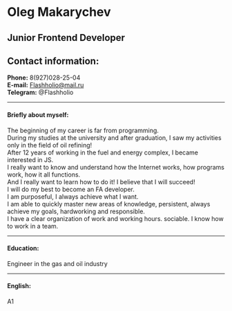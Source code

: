 # Oleg Makarychev

## Junior Frontend Developer

## Contact information:
__Phone:__ 8(927)028-25-04  
__E-mail:__ Flashholio@mail.ru  
__Telegram:__ @Flashholio
___
#### Briefly about myself:

The beginning of my career is far from programming.  
During my studies at the university and after graduation, I saw my activities only in the field of oil refining!  
After 12 years of working in the fuel and energy complex, I became interested in JS.  
I really want to know and understand how the Internet works, how programs work, how it all functions.  
And I really want to learn how to do it! I believe that I will succeed!  
I will do my best to become an FA developer.  
I am purposeful, I always achieve what I want.  
I am able to quickly master new areas of knowledge, persistent, always achieve my goals, hardworking and responsible.  
I have a clear organization of work and working hours. sociable. I know how to work in a team.
___

#### Education:
Engineer in the gas and oil industry
___
#### English:
A1